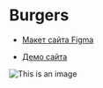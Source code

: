 # Burgers

* [Макет сайта Figma](https://www.figma.com/file/0M8HO0Q9rytVJcWoP40vZv/Burgers-Menu-Responsive-(Copy)?node-id=0%3A1)

* [Демо сайта](https://stacewicz.github.io/Module01-Burgers/)

![This is an image](https://pp.vk.me/c629329/v629329642/a7ef/5i5pA8cOjf0.jpg)
